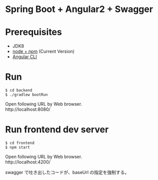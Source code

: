 # Spring Boot + Angular2 + Swagger

# Prerequisites

* JDK8
* [node + npm](https://nodejs.org/) (Current Version)
* [Angular CLI](https://cli.angular.io/)

# Run

```
$ cd backend
$ ./gradlew bootRun
```
Open following URL by Web browser.  
http://localhost:8080/

# Run frontend dev server

```
$ cd frontend
$ npm start
```

Open following URL by Web browser.  
http://localhost:4200/

swagger で吐き出したコードが、baseUrl の指定を強制する。
